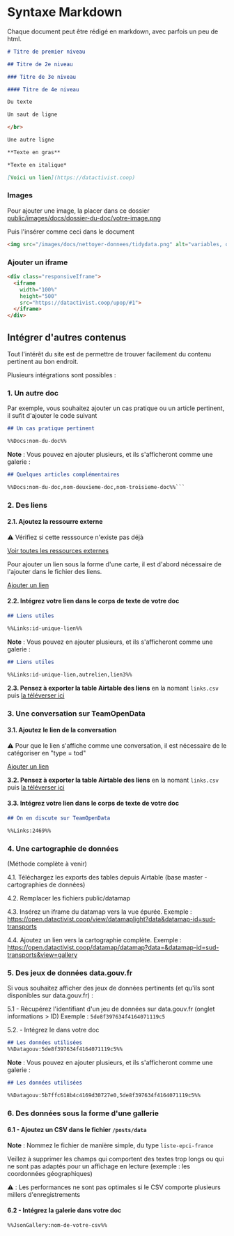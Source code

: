 # Syntaxe Markdown

Chaque document peut être rédigé en markdown, avec parfois un peu de html.

```markdown
# Titre de premier niveau
```

```markdown
## Titre de 2e niveau
```

```markdown
### Titre de 3e niveau
```

```markdown
#### Titre de 4e niveau
```

```markdown
Du texte
```

```html
Un saut de ligne

</br>

Une autre ligne
```

```markdown
**Texte en gras**
```

```markdown
*Texte en italique*
```

```markdown
[Voici un lien](https://datactivist.coop)
```

### Images

Pour ajouter une image, la placer dans ce dossier [public/images/docs/dossier-du-doc/votre-image.png](https://github.com/datactivist/opendatactivist/tree/main/public/images/docs)

Puis l'insérer comme ceci dans le document

```html
<img src="/images/docs/nettoyer-donnees/tidydata.png" alt="variables, observations, valeurs" width="800"/>
```

### Ajouter un iframe

```html
<div class="responsiveIframe">
  <iframe
    width="100%"
    height="500"
    src="https://datactivist.coop/upop/#1">
  </iframe>
</div>
```

## Intégrer d'autres contenus

Tout l'intérêt du site est de permettre de trouver facilement du contenu pertinent au bon endroit.

Plusieurs intégrations sont possibles :

### 1. Un autre doc

Par exemple, vous souhaitez ajouter un cas pratique ou un article pertinent, il sufit d'ajouter le code suivant

```markdown
## Un cas pratique pertinent

%%Docs:nom-du-doc%%
```

**Note** : Vous pouvez en ajouter plusieurs, et ils s'afficheront comme une galerie :

```markdown
## Quelques articles complémentaires

%%Docs:nom-du-doc,nom-deuxieme-doc,nom-troisieme-doc%%```
```

### 2. Des liens

#### 2.1. Ajoutez la ressourre externe

⚠️ Vérifiez si cette resssource n'existe pas déjà

[Voir toutes les ressources externes](https://open.datactivist.coop/links "canvaLinkButton")

Pour ajouter un lien sous la forme d'une carte, il est d'abord nécessaire de l'ajouter dans le fichier des liens.

[Ajouter un lien](https://airtable.com/appyfWzMQVuv4ZoNR/shrQqei9MsiEfurnQ "canvaLinkButton")
 
#### 2.2. Intégrez votre lien dans le corps de texte de votre doc

```markdown
## Liens utiles

%%Links:id-unique-lien%%
```

**Note** : Vous pouvez en ajouter plusieurs, et ils s'afficheront comme une galerie :

```markdown
## Liens utiles

%%Links:id-unique-lien,autrelien,lien3%%
```

**2.3. Pensez à exporter la table Airtable des liens** en la nomant ```links.csv``` puis [la téléverser ici](https://github.com/datactivist/opendatactivist/tree/main/public/sitedata)

### 3. Une conversation sur TeamOpenData

#### 3.1. Ajoutez le lien de la conversation

⚠️ Pour que le lien s'affiche comme une conversation, il est nécessaire de le catégoriser en "type = tod"

[Ajouter un lien](https://airtable.com/appyfWzMQVuv4ZoNR/shrQqei9MsiEfurnQ "canvaLinkButton")

**3.2. Pensez à exporter la table Airtable des liens** en la nomant ```links.csv``` puis [la téléverser ici](https://github.com/datactivist/opendatactivist/tree/main/public/sitedata)

#### 3.3. Intégrez votre lien dans le corps de texte de votre doc

```markdown
## On en discute sur TeamOpenData

%%Links:2469%%
```

### 4. Une cartographie de données

(Méthode complète à venir)

4.1. Téléchargez les exports des tables depuis Airtable (base master - cartographies de données)

4.2. Remplacer les fichiers public/datamap

4.3. Insérez un iframe du datamap vers la vue épurée. Exemple : https://open.datactivist.coop/view/datamaplight?data&datamap-id=sud-transports

4.4. Ajoutez un lien vers la cartographie complète. Exemple : https://open.datactivist.coop/datamap/datamap?data=&datamap-id=sud-transports&view=gallery 

### 5. Des jeux de données data.gouv.fr

Si vous souhaitez afficher des jeux de données pertinents (et qu'ils sont disponibles sur data.gouv.fr) :

5.1 - Récupérez l'identifiant d'un jeu de données sur data.gouv.fr (onglet informations > ID)
Exemple : ```5de8f397634f4164071119c5```

5.2. - Intégrez le dans votre doc

```markdown
## Les données utilisées
%%Datagouv:5de8f397634f4164071119c5%%
```

**Note** : Vous pouvez en ajouter plusieurs, et ils s'afficheront comme une galerie :

```markdown
## Les données utilisées

%%Datagouv:5b7ffc618b4c4169d30727e0,5de8f397634f4164071119c5%%
```

### 6. Des données sous la forme d'une gallerie

#### 6.1 - Ajoutez un CSV dans le fichier ```/posts/data```

**Note** : Nommez le fichier de manière simple, du type ```liste-epci-france```

Veillez à supprimer les champs qui comportent des textes trop longs ou qui ne sont pas adaptés pour un affichage en lecture (exemple : les coordonnées géographiques)

⚠️ : Les performances ne sont pas optimales si le CSV comporte plusieurs millers d'enregistrements

#### 6.2 - Intégrez la galerie dans votre doc

```markdown
%%JsonGallery:nom-de-votre-csv%%
```